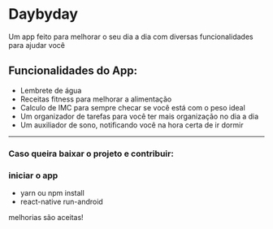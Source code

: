 # Daybyday

Um app feito para melhorar o seu dia a dia com diversas funcionalidades para ajudar você

## Funcionalidades do App:

* Lembrete de água
* Receitas fitness para melhorar a alimentação<br>
* Calculo de IMC para sempre checar se você está com o peso ideal
* Um organizador de tarefas para você ter mais organização no dia a dia
* Um auxiliador de sono, notificando você na hora certa de ir dormir

---
### Caso queira baixar o projeto e contribuir:

### iniciar o app

* yarn ou npm install
* react-native run-android

melhorias são aceitas!
